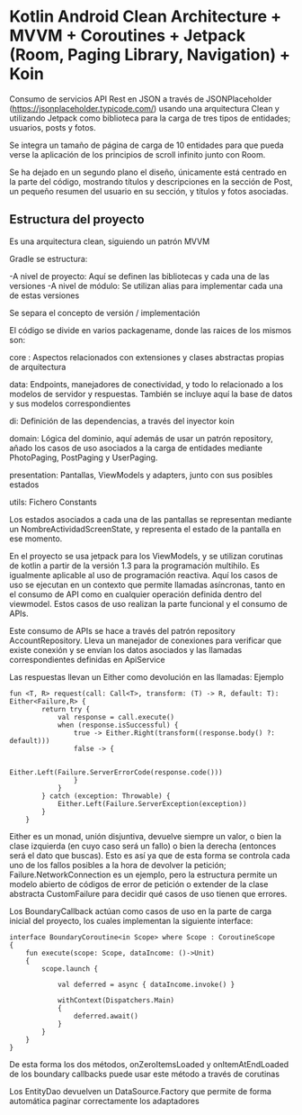 # Kotlin Android Clean Architecture + MVVM + Coroutines + Jetpack (Room, Paging Library, Navigation) + Koin

Consumo de servicios API Rest en JSON a través de JSONPlaceholder (https://jsonplaceholder.typicode.com/) usando una arquitectura Clean
y utilizando Jetpack como biblioteca para la carga de tres tipos de entidades; usuarios, posts y fotos. 

Se integra un tamaño de página de carga de 10 entidades para que pueda verse la aplicación de los principios de scroll infinito junto con Room.

Se ha dejado en un segundo plano el diseño, únicamente está centrado en la parte del código, mostrando títulos y descripciones en
la sección de Post, un pequeño resumen del usuario en su sección, y títulos y fotos asociadas.


## Estructura del proyecto


Es una arquitectura clean, siguiendo un patrón MVVM

Gradle se estructura:

-A nivel de proyecto: Aquí se definen las bibliotecas y cada una de las versiones
-A nivel de módulo: Se utilizan alias para implementar cada una de estas versiones

Se separa el concepto de versión / implementación


El código se divide en varios packagename, donde las raices de los mismos son:

core : Aspectos relacionados con extensiones y clases abstractas propias de arquitectura

data:  Endpoints, manejadores de conectividad, y todo lo relacionado a los modelos de servidor y respuestas.
También se incluye aquí la base de datos y sus modelos correspondientes

di: Definición de las dependencias, a través del inyector koin

domain: Lógica del dominio, aquí además de usar un patrón repository, añado los casos de uso asociados a la carga de entidades
mediante PhotoPaging, PostPaging y UserPaging.

presentation: Pantallas, ViewModels y adapters, junto con sus posibles estados

utils: Fichero Constants

Los estados asociados a cada una de las pantallas se representan mediante un NombreActividadScreenState, y representa el estado de la pantalla en ese momento. 

En el proyecto se usa jetpack para los ViewModels, y se utilizan corutinas de kotlin a partir de la versión 1.3 para la programación multihilo. Es igualmente aplicable al uso de programación reactiva.
Aquí los casos de uso se ejecutan en un contexto que permite llamadas asíncronas, tanto en el consumo de API como en cualquier operación definida dentro del viewmodel. Estos casos de uso realizan la parte funcional y el consumo de APIs.

Este consumo de APIs se hace a través del patrón repository AccountRepository. Lleva un manejador de conexiones para verificar que existe conexión y se envían los datos asociados y las llamadas correspondientes definidas en ApiService



Las respuestas llevan un Either como devolución en las llamadas: Ejemplo


```
fun <T, R> request(call: Call<T>, transform: (T) -> R, default: T): Either<Failure,R> {
        return try {
            val response = call.execute()
            when (response.isSuccessful) {
                true -> Either.Right(transform((response.body() ?: default)))
                false -> {

                    Either.Left(Failure.ServerErrorCode(response.code()))
                }
            }
        } catch (exception: Throwable) {
            Either.Left(Failure.ServerException(exception))
        }
    }
```

Either es un monad, unión disjuntiva, devuelve siempre un valor, o bien la clase izquierda (en cuyo caso será un fallo) o bien la derecha (entonces será el dato que buscas). 
Esto es así ya que de esta forma se controla cada uno de los fallos posibles a la hora de devolver la petición; Failure.NetworkConnection es un ejemplo, pero la estructura permite un modelo abierto de códigos de error de petición o extender de la clase abstracta CustomFailure para decidir qué casos de uso tienen que errores.

Los BoundaryCallback actúan como casos de uso en la parte de carga inicial del proyecto, los cuales implementan la siguiente interface:

```
interface BoundaryCoroutine<in Scope> where Scope : CoroutineScope
{
    fun execute(scope: Scope, dataIncome: ()->Unit)
    {
        scope.launch {

            val deferred = async { dataIncome.invoke() }

            withContext(Dispatchers.Main)
            {
                deferred.await()
            }
        }
    }
}
```

De esta forma los dos métodos, onZeroItemsLoaded y onItemAtEndLoaded de los boundary callbacks puede usar este método a través de corutinas

Los EntityDao devuelven un DataSource.Factory que permite de forma automática paginar correctamente los adaptadores

